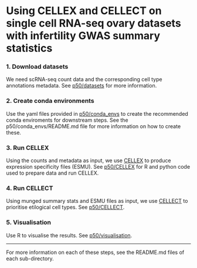 # Using CELLEX and CELLECT on single cell RNA-seq ovary datasets with infertility GWAS summary statistics
### 1. Download datasets
We need scRNA-seq count data and the corresponding cell type annotations metadata. See [p50/datasets](https://github.com/melparker101/p50/tree/main/datasets) for more information.
### 2. Create conda environments
Use the yaml files provided in [p50/conda_envs](https://github.com/melparker101/p50/tree/main/conda_envs) to create the recommended conda enviroments for downstream steps. See the p50/conda_envs/README.md file for more information on how to create these.
### 3. Run CELLEX
Using the counts and metadata as input, we use [CELLEX](https://github.com/perslab/CELLEX) to produce expression specificity files (ESMU). See [p50/CELLEX](https://github.com/melparker101/p50/tree/main/CELLEX) for R and python code used to prepare data and run CELLEX.
### 4. Run CELLECT
Using munged summary stats and ESMU files as input, we use [CELLECT](https://github.com/perslab/CELLECT/wiki/CELLECT-LDSC-Tutorial) to prioritise etilogical cell types. See [p50/CELLECT](https://github.com/melparker101/p50/tree/main/CELLECT).
### 5. Visualisation
Use R to visualise the results. See [p50/visualisation](https://github.com/melparker101/p50/tree/main/visualisation).

---

For more information on each of these steps, see the README.md files of each sub-directory.
